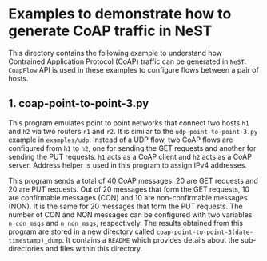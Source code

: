 # Examples to demonstrate how to generate CoAP traffic in NeST

This directory contains the following example to understand how Contrained
Application Protocol (CoAP) traffic can be generated in `NeST`. `CoapFlow` API
is used in these examples to configure flows between a pair of hosts.

## 1. coap-point-to-point-3.py
This program emulates point to point networks that connect two hosts `h1`
and `h2` via two routers `r1` and `r2`. It is similar to the
`udp-point-to-point-3.py` example in `examples/udp`. Instead of a UDP flow,
two CoAP flows are configured from `h1` to `h2`, one for sending the GET
requests and another for sending the PUT requests. `h1` acts as a CoAP client
and `h2` acts as a CoAP server. Address helper is used in this program to
assign IPv4 addresses.

This program sends a total of 40 CoAP messages: 20 are GET requests and 20 are
PUT requests. Out of 20 messages that form the GET requests, 10 are confirmable
messages (CON) and 10 are non-confirmable messages (NON). It is the same for 20
messages that form the PUT requests. The number of CON and NON messages can be
configured with two variables `n_con_msgs` and `n_non_msgs`, respectively. The
results obtained from this program are stored in a new directory called
`coap-point-to-point-3(date-timestamp)_dump`. It  contains a `README` which
provides details about the sub-directories and files within this directory.
